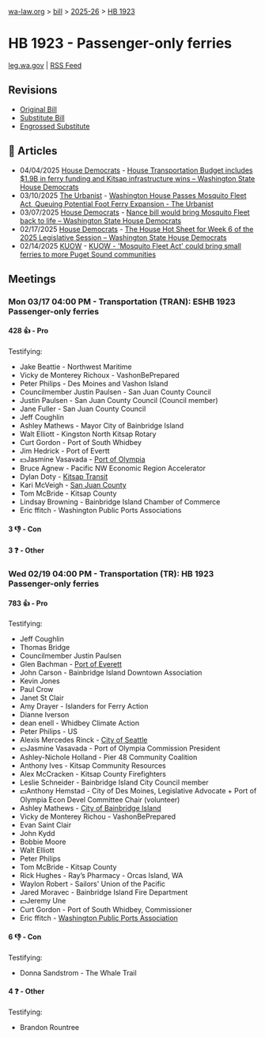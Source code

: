 [wa-law.org](/) > [bill](/bill/) > [2025-26](/bill/2025-26/) > [HB 1923](/bill/2025-26/hb/1923/)

# HB 1923 - Passenger-only ferries
[leg.wa.gov](https://app.leg.wa.gov/billsummary?BillNumber=1923&Year=2025&Initiative=false) | [RSS Feed](./rss.xml)

## Revisions
* [Original Bill](1/)
* [Substitute Bill](S/)
* [Engrossed Substitute](S.E/)

## 📰 Articles
* 04/04/2025 [House Democrats](/org/house_democrats/) - [House Transportation Budget includes $1.9B in ferry funding and Kitsap infrastructure wins – Washington State House Democrats](https://housedemocrats.wa.gov/blog/2025/04/04/house-transportation-budget-includes-1-9b-in-ferry-funding-and-kitsap-infrastructure-wins/#:~:text=Mosquito%20Fleet%20Act%20(HB%201923))
* 03/10/2025 [The Urbanist](/org/the_urbanist/) - [Washington House Passes Mosquito Fleet Act, Queuing Potential Foot Ferry Expansion - The Urbanist](https://www.theurbanist.org/2025/03/10/washington-house-passes-mosquito-fleet-act-foot-ferry/#:~:text=House%20Bill%201923)
* 03/07/2025 [House Democrats](/org/house_democrats/) - [Nance bill would bring Mosquito Fleet back to life – Washington State House Democrats](https://housedemocrats.wa.gov/blog/2025/03/07/nance-bill-would-bring-mosquito-fleet-back-to-life/#:~:text=HB%201923,)
* 02/17/2025 [House Democrats](/org/house_democrats/) - [The House Hot Sheet for Week 6 of the 2025 Legislative Session – Washington State House Democrats](https://housedemocrats.wa.gov/blog/2025/02/17/the-house-hot-sheet-for-week-6-of-the-2025-legislative-session/#:~:text=HB%201923)
* 02/14/2025 [KUOW](/org/kuow/) - [KUOW - 'Mosquito Fleet Act' could bring small ferries to more Puget Sound communities](https://www.kuow.org/stories/mosquito-fleet-act-could-bring-small-ferries-to-puget-sound-communities#:~:text=House%20Bill%201923)

## Meetings
### Mon 03/17 04:00 PM - Transportation (TRAN): ESHB 1923 Passenger-only ferries
#### 428 👍 - Pro
Testifying:
* Jake Beattie - Northwest Maritime
* Vicky de Monterey Richoux - VashonBePrepared
* Peter Philips - Des Moines and Vashon Island
* Councilmember Justin Paulsen - San Juan County Council
* Justin Paulsen - San Juan County Council (Council member)
* Jane Fuller - San Juan County Council
* Jeff Coughlin
* Ashley Mathews - Mayor City of Bainbridge Island
* Walt Elliott - Kingston North Kitsap Rotary
* Curt Gordon - Port of South Whidbey
* Jim Hedrick - Port of Evertt
* 💵Jasmine Vasavada - [Port of Olympia](/org/port_of_olympia/)
* Bruce Agnew - Pacific NW Economic Region Accelerator
* Dylan Doty - [Kitsap Transit](/org/kitsap_transit/)
* Kari McVeigh - [San Juan County](/org/san_juan_county/)
* Tom McBride - Kitsap County
* Lindsay Browning - Bainbridge Island Chamber of Commerce
* Eric ffitch - Washington Public Ports Associations

#### 3 👎 - Con

#### 3 ❓ - Other

### Wed 02/19 04:00 PM - Transportation (TR): HB 1923 Passenger-only ferries
#### 783 👍 - Pro
Testifying:
* Jeff Coughlin
* Thomas Bridge
* Councilmember Justin Paulsen
* Glen Bachman - [Port of Everett](/org/port_of_everett/)
* John Carson - Bainbridge Island Downtown Association
* Kevin Jones
* Paul Crow
* Janet St Clair
* Amy Drayer - Islanders for Ferry Action
* Dianne Iverson
* dean enell - Whidbey Climate Action
* Peter Philips - US
* Alexis Mercedes Rinck - [City of Seattle](/org/city_of_seattle/)
* 💵Jasmine Vasavada - Port of Olympia Commission President
* Ashley-Nichole Holland - Pier 48 Community Coalition
* Anthony Ives - Kitsap Community Resources
* Alex McCracken - Kitsap County Firefighters
* Leslie Schneider - Bainbridge Island City Council member
* 💵Anthony Hemstad - City of Des Moines, Legislative Advocate + Port of Olympia Econ Devel Committee Chair (volunteer)
* Ashley Mathews - [City of Bainbridge Island](/org/city_of_bainbridge_island/)
* Vicky de Monterey Richou - VashonBePrepared
* Evan Saint Clair
* John Kydd
* Bobbie Moore
* Walt Elliott
* Peter Philips
* Tom McBride - Kitsap County
* Rick Hughes - Ray’s Pharmacy - Orcas Island, WA
* Waylon Robert - Sailors' Union of the Pacific
* Jared Moravec - Bainbridge Island Fire Department
* 💵Jeremy Une
* Curt Gordon - Port of South Whidbey, Commissioner
* Eric ffitch - [Washington Public Ports Association](/org/washington_public_ports_association/)

#### 6 👎 - Con
Testifying:
* Donna Sandstrom - The Whale Trail

#### 4 ❓ - Other
Testifying:
* Brandon Rountree
